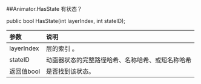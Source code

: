 ##Animator.HasState 有状态？

public bool HasState(int layerIndex, int stateID);

|参数|说明|
|:--|:--|
|layerIndex|层的索引 。|
|stateID|动画器状态的完整路径哈希、名称哈希、或短名称哈希|
|返回值bool|是否找到该状态。|